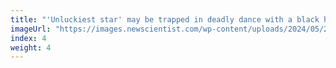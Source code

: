 ```yaml
---
title: "'Unluckiest star' may be trapped in deadly dance with a black hole"
imageUrl: "https://images.newscientist.com/wp-content/uploads/2024/05/29150747/SEI_206466432.jpg?width=600"
index: 4
weight: 4
---
```

